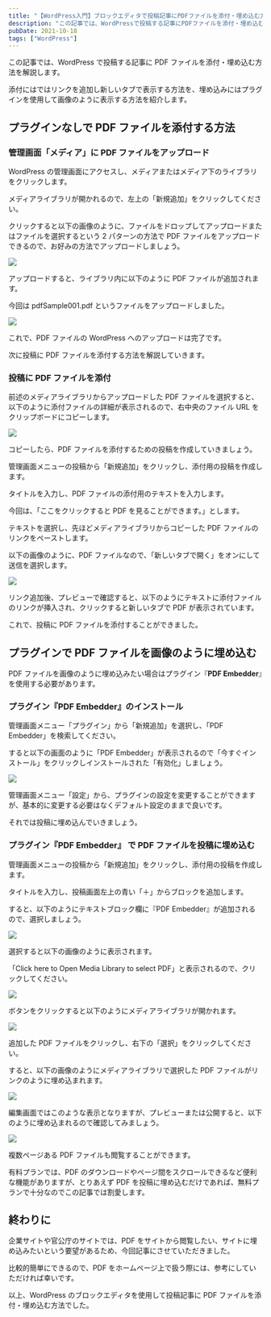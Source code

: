 ```yaml
---
title: "【WordPress入門】ブロックエディタで投稿記事にPDFファイルを添付・埋め込む方法"
description: "この記事では、WordPressで投稿する記事にPDFファイルを添付・埋め込む方法を解説します。添付にはではリンクを追加し新しいタブで表示する方法を、埋め込みにはプラグインを使用して画像のように表示する方法を紹介します。"
pubDate: 2021-10-18
tags: ["WordPress"]
---
```


この記事では、WordPress で投稿する記事に PDF ファイルを添付・埋め込む方法を解説します。

添付にはではリンクを追加し新しいタブで表示する方法を、埋め込みにはプラグインを使用して画像のように表示する方法を紹介します。

## プラグインなしで PDF ファイルを添付する方法

### 管理画面「メディア」に PDF ファイルをアップロード

WordPress の管理画面にアクセスし、メディアまたはメディア下のライブラリをクリックします。

メディアライブラリが開かれるので、左上の「新規追加」をクリックしてください。

クリックすると以下の画像のように、ファイルをドロップしてアップロードまたはファイルを選択するという 2 パターンの方法で PDF ファイルをアップロードできるので、お好みの方法でアップロードしましょう。

![](/images/post-pdf01-1024x578.jpg)

アップロードすると、ライブラリ内に以下のように PDF ファイルが追加されます。

今回は pdfSample001.pdf というファイルをアップロードしました。

![](/images/post-pdf02-1024x578.jpg)

これで、PDF ファイルの WordPress へのアップロードは完了です。

次に投稿に PDF ファイルを添付する方法を解説していきます。

### 投稿に PDF ファイルを添付

前述のメディアライブラリからアップロードした PDF ファイルを選択すると、以下のように添付ファイルの詳細が表示されるので、右中央のファイル URL をクリップボードにコピーします。

![](/images/post-pdf03-1024x578.jpg)

コピーしたら、PDF ファイルを添付するための投稿を作成していきましょう。

管理画面メニューの投稿から「新規追加」をクリックし、添付用の投稿を作成します。

タイトルを入力し、PDF ファイルの添付用のテキストを入力します。

今回は、「ここをクリックすると PDF を見ることができます。」とします。

テキストを選択し、先ほどメディアライブラリからコピーした PDF ファイルのリンクをペーストします。

以下の画像のように、PDF ファイルなので、「新しいタブで開く」をオンにして送信を選択します。

![](/images/post-pdf04-1024x578.jpg)

リンク追加後、プレビューで確認すると、以下のようにテキストに添付ファイルのリンクが挿入され、クリックすると新しいタブで PDF が表示されています。

これで、投稿に PDF ファイルを添付することができました。

## プラグインで PDF ファイルを画像のように埋め込む

PDF ファイルを画像のように埋め込みたい場合はプラグイン『**PDF Embedder**』を使用する必要があります。

### プラグイン『PDF Embedder』のインストール

管理画面メニュー「プラグイン」から「新規追加」を選択し、「PDF Embedder」を検索してください。

すると以下の画面のように「PDF Embedder」が表示されるので「今すぐインストール」をクリックしインストールされた「有効化」しましょう。

![](/images/post-pdf11-1024x578.jpg)

管理画面メニュー「設定」から、プラグインの設定を変更することができますが、基本的に変更する必要はなくデフォルト設定のままで良いです。

それでは投稿に埋め込んでいきましょう。

### プラグイン『**PDF Embedder**』 で PDF ファイルを投稿に埋め込む

管理画面メニューの投稿から「新規追加」をクリックし、添付用の投稿を作成します。

タイトルを入力し、投稿画面左上の青い「＋」からブロックを追加します。

すると、以下のようにテキストブロック欄に『PDF Embedder』が追加されるので、選択しましょう。

![](/images/post-pdf06-1024x615.jpg)

選択すると以下の画像のように表示されます。

「Click here to Open Media Library to select PDF」と表示されるので、クリックしてください。

![](/images/post-pdf07-1024x578.png)

ボタンをクリックすると以下のようにメディアライブラリが開かれます。

![](/images/post-pdf08-1024x578.jpg)

追加した PDF ファイルをクリックし、右下の「選択」をクリックしてください。

すると、以下の画像のようにメディアライブラリで選択した PDF ファイルがリンクのように埋め込まれます。

![](/images/post-pdf09-1024x578.png)

編集画面ではこのような表示となりますが、プレビューまたは公開すると、以下のように埋め込まれるので確認してみましょう。

![](/images/post-pdf10-1024x578.jpg)

複数ページある PDF ファイルも閲覧することができます。

有料プランでは、PDF のダウンロードやページ間をスクロールできるなど便利な機能がありますが、とりあえず PDF を投稿に埋め込むだけであれば、無料プランで十分なのでこの記事では割愛します。

## 終わりに

企業サイトや官公庁のサイトでは、PDF をサイトから閲覧したい、サイトに埋め込みたいという要望があるため、今回記事にさせていただきました。

比較的簡単にできるので、PDF をホームページ上で扱う際には、参考にしていただければ幸いです。

以上、WordPress のブロックエディタを使用して投稿記事に PDF ファイルを添付・埋め込む方法でした。
